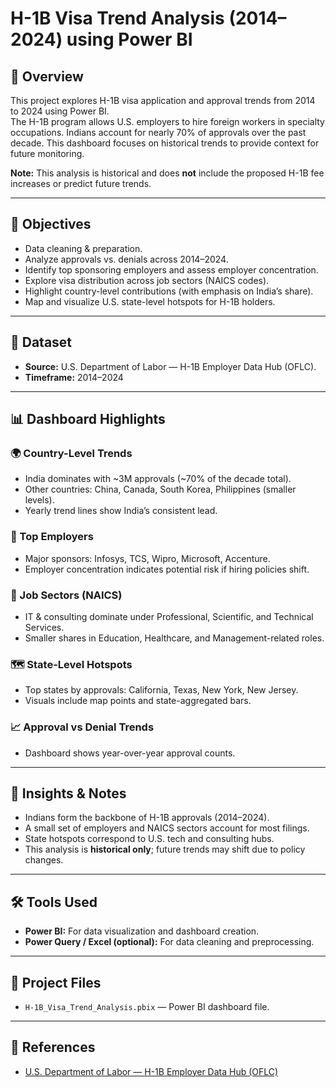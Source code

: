 # H-1B Visa Trend Analysis (2014–2024) using Power BI

## 📌 Overview
This project explores H-1B visa application and approval trends from 2014 to 2024 using Power BI.  
The H-1B program allows U.S. employers to hire foreign workers in specialty occupations. Indians account for nearly 70% of approvals over the past decade. This dashboard focuses on historical trends to provide context for future monitoring.  

**Note:** This analysis is historical and does **not** include the proposed H-1B fee increases or predict future trends.

---

## 🎯 Objectives
- Data cleaning & preparation.
- Analyze approvals vs. denials across 2014–2024.  
- Identify top sponsoring employers and assess employer concentration.  
- Explore visa distribution across job sectors (NAICS codes).  
- Highlight country-level contributions (with emphasis on India’s share).  
- Map and visualize U.S. state-level hotspots for H-1B holders.

---

## 📂 Dataset
- **Source:** U.S. Department of Labor — H-1B Employer Data Hub (OFLC).  
- **Timeframe:** 2014–2024

---

## 📊 Dashboard Highlights

### 🌍 Country-Level Trends
- India dominates with ~3M approvals (~70% of the decade total).  
- Other countries: China, Canada, South Korea, Philippines (smaller levels).  
- Yearly trend lines show India’s consistent lead.

### 🏢 Top Employers
- Major sponsors: Infosys, TCS, Wipro, Microsoft, Accenture.  
- Employer concentration indicates potential risk if hiring policies shift.

### 💼 Job Sectors (NAICS)
- IT & consulting dominate under Professional, Scientific, and Technical Services.  
- Smaller shares in Education, Healthcare, and Management-related roles.

### 🗺️ State-Level Hotspots
- Top states by approvals: California, Texas, New York, New Jersey.  
- Visuals include map points and state-aggregated bars.

### 📈 Approval vs Denial Trends
- Dashboard shows year-over-year approval counts.

---

## 🔑 Insights & Notes
- Indians form the backbone of H-1B approvals (2014–2024).  
- A small set of employers and NAICS sectors account for most filings.  
- State hotspots correspond to U.S. tech and consulting hubs.  
- This analysis is **historical only**; future trends may shift due to policy changes.

---

## 🛠️ Tools Used
- **Power BI:** For data visualization and dashboard creation.  
- **Power Query / Excel (optional):** For data cleaning and preprocessing.  

---

## 📂 Project Files
- `H-1B_Visa_Trend_Analysis.pbix` — Power BI dashboard file.

---

## 📌 References
- [U.S. Department of Labor — H-1B Employer Data Hub (OFLC)](https://www.dol.gov/agencies/eta/foreign-labor/h-1b)

